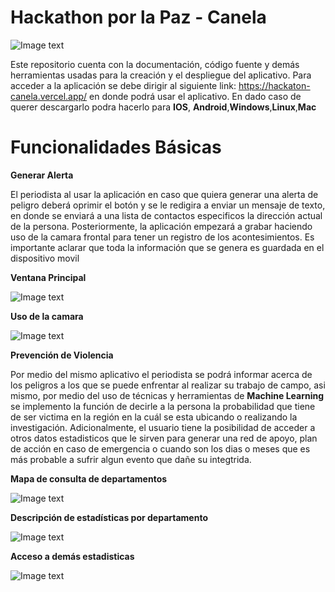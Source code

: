 # Hackathon por la Paz - Canela
![Image text](https://github.com/Jacobo4/hackaton-canela/blob/frontend/public/canelaLogo.png)

Este repositorio cuenta con la documentación, código fuente y demás herramientas usadas para la creación y el despliegue del aplicativo. Para acceder a la aplicación se debe dirigir al siguiente link: https://hackaton-canela.vercel.app/ en donde podrá usar el aplicativo. En dado caso de querer descargarlo podra hacerlo para **IOS**, **Android**,**Windows**,**Linux**,**Mac**

# Funcionalidades Básicas

**Generar Alerta**

El periodista al usar la aplicación en caso que quiera generar una alerta de peligro deberá oprimir el botón y se le redigira a enviar un mensaje de texto, en donde se enviará a una lista de contactos especificos la dirección actual de la persona. Posteriormente, la aplicación empezará a grabar haciendo uso de la camara frontal para tener un registro de los acontesimientos. Es importante aclarar que toda la información que se genera es guardada en el dispositivo movil

**Ventana Principal**

![Image text](https://github.com/Jacobo4/hackaton-canela/blob/frontend/public/principal.jpeg)

**Uso de la camara**

![Image text](https://github.com/Jacobo4/hackaton-canela/blob/frontend/public/camara.jpeg)

**Prevención de Violencia**

Por medio del mismo aplicativo el periodista se podrá informar acerca de los peligros a los que se puede enfrentar al realizar su trabajo de campo, asi mismo, por medio del uso de técnicas y herramientas de **Machine Learning** se implemento la función de decirle a la persona la probabilidad que tiene de ser victima en la región en la cuál se esta ubicando o realizando la investigación. Adicionalmente, el usuario tiene la posibilidad de acceder a otros datos estadisticos que le sirven para generar una red de apoyo, plan de acción en caso de emergencia o cuando son los dias o meses que es más probable a sufrir algun evento que dañe su integtrida.

**Mapa de consulta de departamentos**

![Image text](https://github.com/Jacobo4/hackaton-canela/blob/frontend/public/mapa.jpg)

**Descripción de estadísticas por departamento**

![Image text](https://github.com/Jacobo4/hackaton-canela/blob/frontend/public/mapa_descripcion.jpg)

**Acceso a demás estadisticas**

![Image text](https://github.com/Jacobo4/hackaton-canela/blob/frontend/public/mas_estadisticas.jpg)
